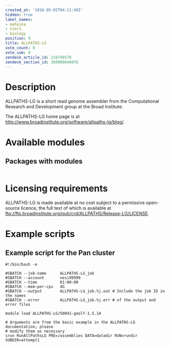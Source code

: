 ```yaml
---
created_at: '2016-05-05T04:11:49Z'
hidden: true
label_names:
- mahuika
- tier1
- biology
position: 9
title: ALLPATHS-LG
vote_count: 0
vote_sum: 0
zendesk_article_id: 218740578
zendesk_section_id: 360000040076
---
```


<!-- The above lines, specifying the category, section and title, must be
present and always comprising the first three lines of the article. -->

# Description

ALLPATHS-LG is a short read genome assembler from the Computational
Research and Development group at the Broad Institute.

The ALLPATHS-LG home page is at
<http://www.broadinstitute.org/software/allpaths-lg/blog/>.

# Available modules

## Packages with modules

<table>
<thead>
<tr class="header">
</tr>
</thead>
<tbody>
<tr class="odd">
</tr>
</tbody>
</table>

# Licensing requirements

ALLPATHS-LG is made available at no cost subject to a permissive
open-source licence, the full text of which is available at
<ftp://ftp.broadinstitute.org/pub/crd/ALLPATHS/Release-LG/LICENSE>.

# Example scripts

## Example script for the Pan cluster

    #!/bin/bash -e

    #SBATCH --job-name      ALLPATHS-LG_job
    #SBATCH --account       nesi99999
    #SBATCH --time          01:00:00
    #SBATCH --mem-per-cpu   4G
    #SBATCH --output        ALLPATHS-LG_job.%j.out # Include the job ID in the names
    #SBATCH --error         ALLPATHS-LG_job.%j.err # of the output and error files

    module load ALLPATHS-LG/50041-goolf-1.5.14

    # Arguments are from the basic example in the ALLPATHS-LG documentation; please
    # modify them as necessary
    srun RunAllPathsLG PRE=/assemblies DATA=datadir RUN=rundir SUBDIR=attempt1
